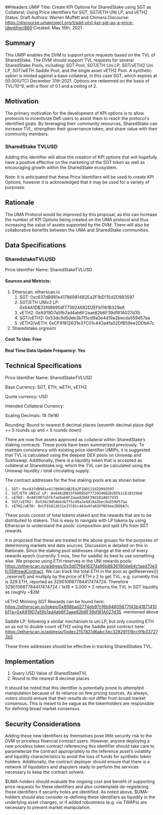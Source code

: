 ##Headers
UMIP Title: Create KPI Options for SharedStake using SGT as Collateral; Using Price Identifiers for SGT, SGT/ETH UNI LP, and vETH2
Status: Draft
Authors: Warren Muffett and Chimera
Discourse: https://discourse.umaproject.org/t/add-utvl-kpi-sgt-as-a-price-identifier/860
Created: May 16th, 2021

## Summary 
This UMIP enables the DVM to support price requests based on the TVL of SharedStake. 
The DVM should support TVL requests for several SharedStake Pools, including: SGT Pool, SGT/ETH Uni LP, SGT/vETH2 Uni LP, SGT/wETH Saddle Pool, and the single asset vETH2 Pool. 
A synthetic option is minted against a base collateral, in this case SGT, which expires at 00.00(UTC) December 31th 2021.
Options are redeemed on the basis of TVL/10^9, with a floor of 0.1 and a ceiling of 2.

## Motivation 
The primary motivation for the development of KPI options is to allow protocols to incentivize Defi users to assist them to reach the 
protocol's identified goals. By leveraging their community resources, SharedStake can increase TVL, strengthen their governance token, 
and share value with their community members.

### SharedStake TVLUSD

Adding this identifier will allow the creation of KPI options that will hopefully have a positive effective on the marketing of the SGT 
token as well as encouraging growth within the SharedStake ecosystem.

Note: It is anticipated that these Price Identifiers will be used to create KPI Options, however it is acknowledged that it may be used for a variety of purposes.

## Rationale
The UMA Protocol would be improved by this proposal, as this can increase the number of KPI Options being created on the UMA protocol and thus increasing the value of assets supported by the DVM. There will also be collaborative benefits between the UMA and SharedStake communities.

## Data Specifications 
### SharedstakeTVLUSD

Price Identifier Name: SharedStakeTVLUSD

#### Sources and Metricts: 
1. Etherscan: etherscan.io
 	1. SGT: 0xc637dB981e417869814B2Ea2F1bD115d2D993597
	2. SGT/ETH UNIv2 LP: 0x64A1DB33f68695df773924682D2EFb1161B329e8
	3. vETH2: 0xA919D7a5fb7ad4ab6F2aae82b6F39d181A027d35
	4. SGT/vETH2: 0x53dc9d5deb3b7f5cd9a3e4d19a2becda559d57aa
	5. vETH2/wETH: 0xCF91812631e37C01c443a4fa02DfB59ee2DDbA7c
2. Sharedstake.org/earn

#### Cost To Use: Free
#### Real Time Data Update Frequency: Yes


## Technical Specifications

Price Identifier Name: SharedStakeTVLUSD

Base Currency: SGT, ETH, wETH, vETH2 

Quote currency: USD

Intended Collateral Currency: 

Scaling Decimals: 18 (1e18)

Rounding: Round to nearest 8 decimal places (seventh decimal place digit >= 5 rounds up and < 5 rounds down)

There are now five assets approved as collateral within SharedStake’s staking contracts. These pools have been summarized previously. To maintain consistency with existing price identifier UMIPs, it is suggested that TVL is calculated using the deepest DEX pools on Uniswap and Sushiswap. Additionally, there is a liquidity token that is accepted as collateral at Sharedstake.org, which the TVL can be calculated using the Uniswap liquidity / total circulating supply.

The contract addresses for the five staking pools are as shown below:

	1. SGT: 0xc637dB981e417869814B2Ea2F1bD115d2D993597
	2. SGT/ETH UNIv2 LP: 0x64A1DB33f68695df773924682D2EFb1161B329e8
	3. vETH2: 0xA919D7a5fb7ad4ab6F2aae82b6F39d181A027d35
	4. SGT/vETH2: 0x53dc9d5deb3b7f5cd9a3e4d19a2becda559d57aa
	5. vETH2/wETH: 0xCF91812631e37C01c443a4fa02DfB59ee2DDbA7c

These pools consist of total tokens staked and the rewards that are to be distributed to stakers. This is easy to navigate with LP tokens by using Etherscan to understand the pools’ composition and split LPs from SGT rewards.

It is proposed that these are treated in the above groups for the purposes of determining markets and data sources. Discussion is detailed on this in Rationale.
Since the staking pool addresses change at the end of every rewards epoch (currently 3 mos, 1mo for saddle) its best to use something else. 
We propose using ETH reserves in the UNI rewards pools: https://etherscan.io/address/0x3d07f6e1627da96b8836190de64c1aed70e3fc55#readContract.
We can track the total ETH in the pool as getReserves()[ _reserve1] and multiply by the price of ETH x 2 to get TVL.
e.g. currently this is 329 ETH, reported as 329010667784417474724. Therefore 329010667784417474724 / 1e18 * 3,000 * 2 returns the TVL in SGT 
liquidity as roughly ~$2M

vETH2 Minining SGT Rewards can be found here: https://etherscan.io/token/0x898bad2774eb97cf6b94605677f43b41871410b1?a=0xA919D7a5fb7ad4ab6F2aae82b6F39d181A027d35.
 mentioned above

Saddle LP: following a similar mechanism to uni LP, but only counting ETH so as not to double count vETH2 using the Saddle pool contract here: 
https://etherscan.io/address/0xdec2157831d6abc3ec328291119cc91b337272b5

These three addresses should be effective in tracking SharedStakes TVL.

## Implementation

1. Query USD Value of SharedStakeTVL
2. Round to the nearest 8 decimal places

It should be noted that this identifier is potentially prone to attempted manipulation because of its reliance on few pricing sources. As always, voters should ensure that their results do not differ from broad market consensus. This is meant to be vague as the tokenholders are responsible for defining broad market consensus.



## Security Considerations

Adding these new identifiers by themselves pose little security risk to the DVM or priceless financial contract users. However, anyone deploying a new priceless token contract referencing this identifier should take care to parameterize the contract appropriately to the reference asset’s volatility and liquidity characteristics to avoid the loss of funds for synthetic token holders. Additionally, the contract deployer should ensure that there is a network of liquidators and disputers ready to perform the services necessary to keep the contract solvent.

$UMA-holders should evaluate the ongoing cost and benefit of supporting price requests for these identifiers and also contemplate de-registering these identifiers if security holes are identified. As noted above, $UMA-holders should also consider re-defining these identifiers as liquidity in the underlying asset changes, or if added robustness (e.g. via TWAPs) are necessary to prevent market manipulation.

